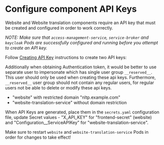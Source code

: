 # Configure component API Keys

Website and Website translation components require an API key that must be created and configured in order to work correctly.

*NOTE: Make sure that `access-management-service`, `service-broker` and `keycloak` Pods are successfully configured and running before you attempt to create an API key.*

Follow [Creating API Key](create-api-key.md) instructions to create two API keys:

Additionally when obtaining Authentication token, it would be better to use separate user to impersonate which has single user group `__reserved__`. 
This user should only be used when creating these api keys. Furthermore, `__reserved__` user group should not contain any regular users, for regular users not be able to delete or modify these api keys.

* "website" with restricted domain "nltp.example.com"
* "website-translation-service" without domain restriction

When API Keys are generated, place them in the `secrets.yaml` configuration file, update Secret values - "X_API_KEY" for "frontend-secret" (website) and "Configuration__ServiceAPIKey" for "website-translation-service".

Make sure to restart `website` and `website-translation-service` Pods in order for changes to take effect!
